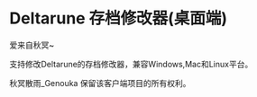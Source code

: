 # Deltarune 存档修改器(桌面端)

爱来自秋冥~

支持修改Deltarune的存档修改器，兼容Windows,Mac和Linux平台。

秋冥散雨_Genouka 保留该客户端项目的所有权利。
